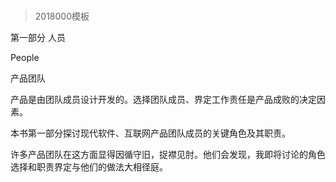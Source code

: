 # 
> 2018000模板

第一部分 人员

People



产品团队



产品是由团队成员设计开发的。选择团队成员、界定工作责任是产品成败的决定因素。



本书第一部分探讨现代软件、互联网产品团队成员的关键角色及其职责。



许多产品团队在这方面显得因循守旧，捉襟见肘。他们会发现，我即将讨论的角色选择和职责界定与他们的做法大相径庭。


